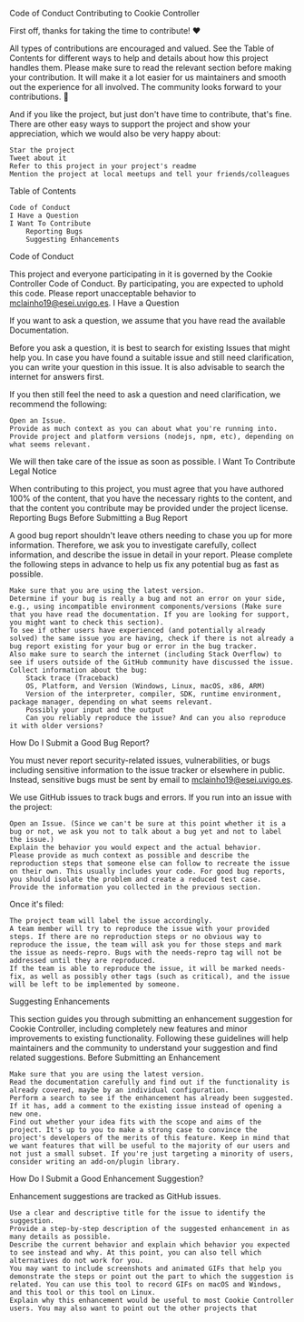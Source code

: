 Code of Conduct
Contributing to Cookie Controller

First off, thanks for taking the time to contribute! ❤️

All types of contributions are encouraged and valued. See the Table of Contents for different ways to help and details about how this project handles them. Please make sure to read the relevant section before making your contribution. It will make it a lot easier for us maintainers and smooth out the experience for all involved. The community looks forward to your contributions. 🎉

And if you like the project, but just don't have time to contribute, that's fine. There are other easy ways to support the project and show your appreciation, which we would also be very happy about:

    Star the project
    Tweet about it
    Refer to this project in your project's readme
    Mention the project at local meetups and tell your friends/colleagues

Table of Contents

    Code of Conduct
    I Have a Question
    I Want To Contribute
        Reporting Bugs
        Suggesting Enhancements

Code of Conduct

This project and everyone participating in it is governed by the Cookie Controller Code of Conduct. By participating, you are expected to uphold this code. Please report unacceptable behavior to mclainho19@esei.uvigo.es.
I Have a Question

If you want to ask a question, we assume that you have read the available Documentation.

Before you ask a question, it is best to search for existing Issues that might help you. In case you have found a suitable issue and still need clarification, you can write your question in this issue. It is also advisable to search the internet for answers first.

If you then still feel the need to ask a question and need clarification, we recommend the following:

    Open an Issue.
    Provide as much context as you can about what you're running into.
    Provide project and platform versions (nodejs, npm, etc), depending on what seems relevant.

We will then take care of the issue as soon as possible.
I Want To Contribute
Legal Notice

When contributing to this project, you must agree that you have authored 100% of the content, that you have the necessary rights to the content, and that the content you contribute may be provided under the project license.
Reporting Bugs
Before Submitting a Bug Report

A good bug report shouldn't leave others needing to chase you up for more information. Therefore, we ask you to investigate carefully, collect information, and describe the issue in detail in your report. Please complete the following steps in advance to help us fix any potential bug as fast as possible.

    Make sure that you are using the latest version.
    Determine if your bug is really a bug and not an error on your side, e.g., using incompatible environment components/versions (Make sure that you have read the documentation. If you are looking for support, you might want to check this section).
    To see if other users have experienced (and potentially already solved) the same issue you are having, check if there is not already a bug report existing for your bug or error in the bug tracker.
    Also make sure to search the internet (including Stack Overflow) to see if users outside of the GitHub community have discussed the issue.
    Collect information about the bug:
        Stack trace (Traceback)
        OS, Platform, and Version (Windows, Linux, macOS, x86, ARM)
        Version of the interpreter, compiler, SDK, runtime environment, package manager, depending on what seems relevant.
        Possibly your input and the output
        Can you reliably reproduce the issue? And can you also reproduce it with older versions?

How Do I Submit a Good Bug Report?

You must never report security-related issues, vulnerabilities, or bugs including sensitive information to the issue tracker or elsewhere in public. Instead, sensitive bugs must be sent by email to mclainho19@esei.uvigo.es.

We use GitHub issues to track bugs and errors. If you run into an issue with the project:

    Open an Issue. (Since we can't be sure at this point whether it is a bug or not, we ask you not to talk about a bug yet and not to label the issue.)
    Explain the behavior you would expect and the actual behavior.
    Please provide as much context as possible and describe the reproduction steps that someone else can follow to recreate the issue on their own. This usually includes your code. For good bug reports, you should isolate the problem and create a reduced test case.
    Provide the information you collected in the previous section.

Once it's filed:

    The project team will label the issue accordingly.
    A team member will try to reproduce the issue with your provided steps. If there are no reproduction steps or no obvious way to reproduce the issue, the team will ask you for those steps and mark the issue as needs-repro. Bugs with the needs-repro tag will not be addressed until they are reproduced.
    If the team is able to reproduce the issue, it will be marked needs-fix, as well as possibly other tags (such as critical), and the issue will be left to be implemented by someone.

Suggesting Enhancements

This section guides you through submitting an enhancement suggestion for Cookie Controller, including completely new features and minor improvements to existing functionality. Following these guidelines will help maintainers and the community to understand your suggestion and find related suggestions.
Before Submitting an Enhancement

    Make sure that you are using the latest version.
    Read the documentation carefully and find out if the functionality is already covered, maybe by an individual configuration.
    Perform a search to see if the enhancement has already been suggested. If it has, add a comment to the existing issue instead of opening a new one.
    Find out whether your idea fits with the scope and aims of the project. It's up to you to make a strong case to convince the project's developers of the merits of this feature. Keep in mind that we want features that will be useful to the majority of our users and not just a small subset. If you're just targeting a minority of users, consider writing an add-on/plugin library.

How Do I Submit a Good Enhancement Suggestion?

Enhancement suggestions are tracked as GitHub issues.

    Use a clear and descriptive title for the issue to identify the suggestion.
    Provide a step-by-step description of the suggested enhancement in as many details as possible.
    Describe the current behavior and explain which behavior you expected to see instead and why. At this point, you can also tell which alternatives do not work for you.
    You may want to include screenshots and animated GIFs that help you demonstrate the steps or point out the part to which the suggestion is related. You can use this tool to record GIFs on macOS and Windows, and this tool or this tool on Linux.
    Explain why this enhancement would be useful to most Cookie Controller users. You may also want to point out the other projects that
